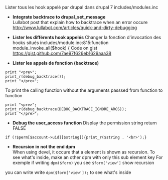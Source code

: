Lister tous les hook appelé par drupal 
dans drupal 7
includes/modules.inc


* **Integrate backtrace to drupal_set_message**    
Lullabot post that explain how to backtrace when an error occure
http://www.lullabot.com/articles/quick-and-dirty-debugging


* **Lister les différents hook appelés**
Changer la fonction d'invocation des hooks situés 
includes/module.inc:815:function module_invoke_all($hook) {
Code on gist https://gist.github.com/7ae97f626eb1629aaa38

* **Lister les appels de fonction (backtrace)**
```
print "<pre>";
print_r(debug_backtrace());
print "</pre>";
```
To print the calling function without the arguments passsed from function to function 
```
print "<pre>";
print_r(debug_backtrace(DEBUG_BACKTRACE_IGNORE_ARGS));
print "</pre>";
```

* **Debug the user_access function** 
Display the permission string return FALSE   
```
if (!$perm[$account->uid][$string]){print_r($string . '<br>');}
```

* **Recursion in not the end dpm**   
When using devel, it occure that a element is shown as recursion. 
To see what's inside, make an other dpm with only this sub element key 
For exemple 
if writing ``dpm($form)``
you see
``$form['view']`` show recursion 

you can write write ``dpm($form['view']);``
to see what's inside
